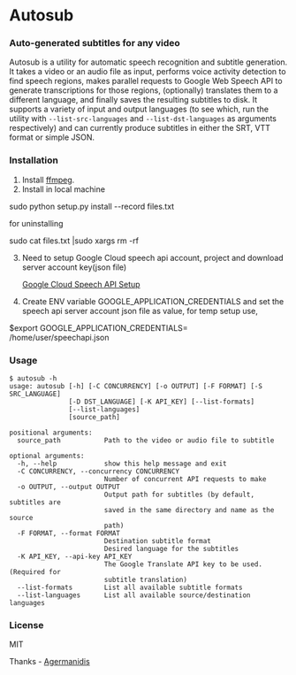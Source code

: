 # Autosub 
### Auto-generated subtitles for any video

Autosub is a utility for automatic speech recognition and subtitle generation. It takes a video or an audio file as input, performs voice activity detection to find speech regions, makes parallel requests to Google Web Speech API to generate transcriptions for those regions, (optionally) translates them to a different language, and finally saves the resulting subtitles to disk. It supports a variety of input and output languages (to see which, run the utility with `--list-src-languages` and `--list-dst-languages` as arguments respectively) and can currently produce subtitles in either the SRT, VTT format or simple JSON.

### Installation

1. Install [ffmpeg](https://www.ffmpeg.org/).
2. Install in local machine

  sudo python setup.py install --record files.txt

  for uninstalling 
 
  sudo cat files.txt |sudo  xargs rm -rf

3. Need to setup Google Cloud speech api account, project and download server account key(json file)
    
   [Google Cloud Speech API Setup](https://cloud.google.com/speech/docs/getting-started)

4. Create ENV variable GOOGLE_APPLICATION_CREDENTIALS and set the speech api server account json file as value, for temp setup use,

$export GOOGLE_APPLICATION_CREDENTIALS= /home/user/speechapi.json


### Usage

```
$ autosub -h
usage: autosub [-h] [-C CONCURRENCY] [-o OUTPUT] [-F FORMAT] [-S SRC_LANGUAGE]
               [-D DST_LANGUAGE] [-K API_KEY] [--list-formats]
               [--list-languages]
               [source_path]

positional arguments:
  source_path           Path to the video or audio file to subtitle

optional arguments:
  -h, --help            show this help message and exit
  -C CONCURRENCY, --concurrency CONCURRENCY
                        Number of concurrent API requests to make
  -o OUTPUT, --output OUTPUT
                        Output path for subtitles (by default, subtitles are
                        saved in the same directory and name as the source
                        path)
  -F FORMAT, --format FORMAT
                        Destination subtitle format
                        Desired language for the subtitles
  -K API_KEY, --api-key API_KEY
                        The Google Translate API key to be used. (Required for
                        subtitle translation)
  --list-formats        List all available subtitle formats
  --list-languages      List all available source/destination languages
```

### License

MIT

Thanks - [Agermanidis](https://github.com/agermanidis)

